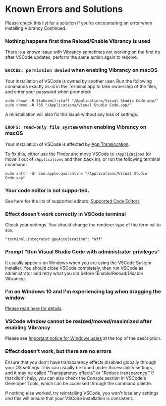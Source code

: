 # Known Errors and Solutions

Please check this list for a solution if you're encountering an error when installing Vibrancy Continued.

### Nothing happens first time Reload/Enable Vibrancy is used

There is a known issue with Vibrancy sometimes not working on the first try after VSCode updates, perform the same action again to resolve.

### `EACCES: permission denied` when enabling Vibrancy on macOS

Your installation of VSCode is owned by another user. Run the following commands exactly as-is in the Terminal app to take ownership of the files, and enter your password when prompted:
```shell
sudo chown -R $(whoami):staff "/Applications/Visual Studio Code.app/"
sudo chmod -R 755 "/Applications/Visual Studio Code.app/"
```

A reinstallation will also fix this issue without any loss of settings.

### `EROFS: read-only file system` when enabling Vibrancy on macOS

Your installation of VSCode is affected by [App Translocation](https://eclecticlight.co/2023/05/09/what-causes-app-translocation/).

To fix this, either use the Finder and move VSCode to `/Applications` (or move it out of `/Applications` and then back in), or run the following terminal command:

```shell
sudo xattr -dr com.apple.quarantine "/Applications/Visual Studio Code.app"
```

### Your code editor is not supported.

See here for the lits of supported editors: [Supported Code Editors](https://github.com/illixion/vscode-vibrancy-continued?tab=readme-ov-file#supported-code-editors)

### Effect doesn't work correctly in VSCode terminal

Check your settings. You should change the renderer type of the terminal to `dom`.

`"terminal.integrated.gpuAcceleration": "off"`

### Prompt "Run Visual Studio Code with administrator privileges"

It usually appears on Windows when you are using the VSCode System Installer. You should close VSCode completely, then run VSCode as administrator and retry what you did before (Enable/Reload/Disable Vibrancy).

### I'm on Windows 10 and I'm experiencing lag when dragging the window

[Please read here for details](https://github.com/EYHN/vscode-vibrancy/discussions/80).

### VSCode window cannot be resized/moved/maximized after enabling Vibrancy

Please see [Important notice for Windows users](#️-important-notice-for-windows-1011-users) at the top of the description.

### Effect doesn't work, but there are no errors

Ensure that you don't have transparency effects disabled globally through your OS settings. This can usually be found under Accessibility settings, and it may be called "Transparency effects" or "Reduce transparency." If that didn't help, you can also check the Console section in VSCode's Developer Tools, which can be accessed through the command palette.

If nothing else worked, try reinstalling VSCode, you won't lose any settings and this will ensure that your VSCode installation is consistent.
